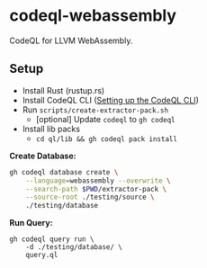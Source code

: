 # codeql-webassembly
CodeQL for LLVM WebAssembly.

## Setup 

- Install Rust (rustup.rs)
- Install CodeQL CLI ([Setting up the CodeQL CLI](https://docs.github.com/en/code-security/codeql-cli/getting-started-with-the-codeql-cli/setting-up-the-codeql-cli))
- Run `scripts/create-extractor-pack.sh`
  - [optional] Update `codeql` to `gh codeql`
- Install lib packs
  - `cd ql/lib && gh codeql pack install`

**Create Database:**

```bash
gh codeql database create \
    --language=webassembly --overwrite \
    --search-path $PWD/extractor-pack \
    --source-root ./testing/source \
    ./testing/database
```

**Run Query:**

```
gh codeql query run \
    -d ./testing/database/ \
    query.ql
```
